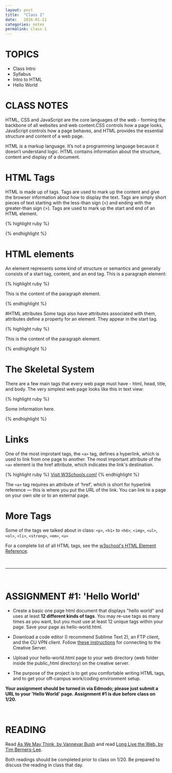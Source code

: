 ```yaml
---
layout: post
title:  "Class 1"
date:   2016-01-11
categories: notes
permalink: class-1
---
```


# TOPICS

 + Class Intro
 + Syllabus
 + Intro to HTML
 + Hello World



# CLASS NOTES

HTML, CSS and JavaScript are the core languages of the web - forming the backbone of all websites and web content.CSS controls how a page looks, JavaScript controls how a page behaves, and HTML provides the essential structure and content of a web page.


HTML is a markup language. It’s not a programming language because it doesn’t understand logic. HTML contains information about the structure, content and display of a document.

# HTML Tags
HTML is made up of tags. Tags are used to mark up the content and give the browser information about how to display the text. Tags are simply short pieces of text starting with the less-than sign (<) and ending with the greater-than sign (>). Tags are used to mark up the start and end of an HTML element.

{% highlight ruby %}
<p></p>
{% endhighlight %}

# HTML elements
An element represents some kind of structure or semantics and generally consists of a start tag, content, and an end tag. This is a paragraph element:

{% highlight ruby %}
<p>This is the content of the paragraph element.</p>
{% endhighlight %}

#HTML attributes
Some tags also have attributes associated with them, attributes define a property for an element. They appear in the start tag.

{% highlight ruby %}
<p lang='en'>This is the content of the paragraph element.</p>
{% endhighlight %}


# The Skeletal System
There are a few main tags that every web page must have - html, head, title, and body. The very simplest web page looks like this in text view:

{% highlight ruby %}
<!DOCTYPE HTML>
<html>
 <head>
	<title>The name of my page</title>
 </head>

 <body>
  <p>Some information here.</p>
 </body>
</html>
{% endhighlight %}

# Links
One of the most improtant tags, the `<a>` tag, defines a hyperlink, which is used to link from one page to another. The most important attribute of the `<a>` element is the href attribute, which indicates the link's destination.

{% highlight ruby %}
<a href="http://www.w3schools.com">Visit W3Schools.com!</a>
{% endhighlight %}

The `<a>` tag requires an attribute of ‘href’, which is short for hyperlink reference — this is where you put the URL of the link. You can link to a page on your own site or to an external page.

# More Tags
Some of the tags we talked about in class: `<p>`, `<h1>` to `<h6>`, `<img>`, `<ul>`, `<ol>`, `<li>`, `<strong>`, `<em>`, `<u>`

For a complete list of all HTML tags, see the [w3school's HTML Element Reference](http://www.w3schools.com/tags/).


<br>

---

<br>

# ASSIGNMENT #1: 'Hello World'
+ Create a basic one page html document that displays "hello world" and uses at least **12 different kinds of tags**. You may re-use tags as many times as you want, but you must use at least 12 unique tags within your page. Save your page as hello-world.html.

+ Download a code editor (I recommend Sublime Text 2), an FTP client, and the CU VPN client. Follow [these instructions](http://creative.colorado.edu/~schaal/web/pdf/creative-server-instructions.pdf) for connecting to the Creative Server. 

+ Upload your hello-world.html page to your web directory (web folder inside the public_html directory) on the creative server.

+ The purpose of the project is to get you comfortable writing HTML tags, and to get your off-campus work/coding environment setup.

**Your assignment should be turned in via Edmodo; please just submit a URL to your 'Hello World' page. Assignment #1 is due before class on 1/20.**

<br>

# READING
Read [As We May Think, by Vannevar Bush](http://www.theatlantic.com/magazine/archive/1945/07/as-we-may-think/303881/) and read [Long Live the Web, by Tim Berners-Lee](http://ariellehein.com/readings/Berners-Lee-Long-Live-The-Web.pdf).

Both readings should be completed prior to class on 1/20. Be prepared to discuss the reading in class that day. 